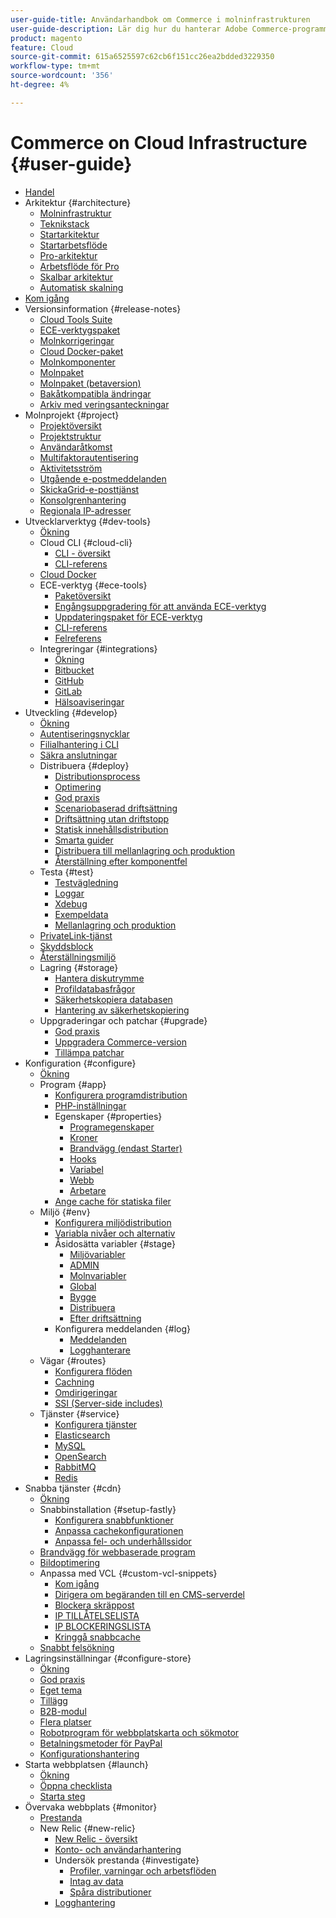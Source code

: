 ```yaml
---
user-guide-title: Användarhandbok om Commerce i molninfrastrukturen
user-guide-description: Lär dig hur du hanterar Adobe Commerce-programmet i molninfrastrukturen.
product: magento
feature: Cloud
source-git-commit: 615a6525597c62cb6f151cc26ea2bdded3229350
workflow-type: tm+mt
source-wordcount: '356'
ht-degree: 4%

---
```



# Commerce on Cloud Infrastructure {#user-guide}

+ [Handel](overview.md)
+ Arkitektur {#architecture}
   + [Molninfrastruktur](architecture/cloud-architecture.md)
   + [Teknikstack](architecture/tech-stack.md)
   + [Startarkitektur](architecture/starter-architecture.md)
   + [Startarbetsflöde](architecture/starter-develop-deploy-workflow.md)
   + [Pro-arkitektur](architecture/pro-architecture.md)
   + [Arbetsflöde för Pro](architecture/pro-develop-deploy-workflow.md)
   + [Skalbar arkitektur](architecture/scaled-architecture.md)
   + [Automatisk skalning](architecture/autoscaling.md)
+ [Kom igång](https://experienceleague.adobe.com/docs/commerce-cloud-service/start/overview.html)
+ Versionsinformation {#release-notes}
   + [Cloud Tools Suite](release-notes/cloud-tools-suite.md)
   + [ECE-verktygspaket](release-notes/ece-tools-package.md)
   + [Molnkorrigeringar](release-notes/cloud-patches.md)
   + [Cloud Docker-paket](release-notes/cloud-docker.md)
   + [Molnkomponenter](release-notes/cloud-components.md)
   + [Molnpaket](release-notes/cloud-packages.md)
   + [Molnpaket (betaversion)](release-notes/cloud-packages-beta.md)
   + [Bakåtkompatibla ändringar](release-notes/backward-incompatible-changes.md)
   + [Arkiv med veringsanteckningar](release-notes/cloud-release-archive.md)
+ Molnprojekt {#project}
   + [Projektöversikt](project/overview.md)
   + [Projektstruktur](project/file-structure.md)
   + [Användaråtkomst](project/user-access.md)
   + [Multifaktorautentisering](project/multi-factor-authentication.md)
   + [Aktivitetsström](project/activity-stream.md)
   + [Utgående e-postmeddelanden](project/outgoing-emails.md)
   + [SkickaGrid-e-posttjänst](project/sendgrid.md)
   + [Konsolgrenhantering](project/console-branches.md)
   + [Regionala IP-adresser](project/regional-ip-addresses.md)
+ Utvecklarverktyg {#dev-tools}
   + [Ökning](dev-tools/overview.md)
   + Cloud CLI {#cloud-cli}
      + [CLI - översikt](dev-tools/cloud-cli-overview.md)
      + [CLI-referens](dev-tools/cloud-cli-reference.md)
   + [Cloud Docker](dev-tools/cloud-docker.md)
   + ECE-verktyg {#ece-tools}
      + [Paketöversikt](dev-tools/package-overview.md)
      + [Engångsuppgradering för att använda ECE-verktyg](dev-tools/install-package.md)
      + [Uppdateringspaket för ECE-verktyg](dev-tools/update-package.md)
      + [CLI-referens](dev-tools/ece-tools-cli-reference.md)
      + [Felreferens](dev-tools/error-reference.md)
   + Integreringar {#integrations}
      + [Ökning](integrations/overview.md)
      + [Bitbucket](integrations/bitbucket.md)
      + [GitHub](integrations/github.md)
      + [GitLab](integrations/gitlab.md)
      + [Hälsoaviseringar](integrations/health-notifications.md)
+ Utveckling {#develop}
   + [Ökning](development/overview.md)
   + [Autentiseringsnycklar](development/authentication-keys.md)
   + [Filialhantering i CLI](development/cli-branches.md)
   + [Säkra anslutningar](development/secure-connections.md)
   + Distribuera {#deploy}
      + [Distributionsprocess](deploy/process.md)
      + [Optimering](deploy/optimization.md)
      + [God praxis](deploy/best-practices.md)
      + [Scenariobaserad driftsättning](deploy/scenario-based.md)
      + [Driftsättning utan driftstopp](deploy/reduce-downtime.md)
      + [Statisk innehållsdistribution](deploy/static-content.md)
      + [Smarta guider](deploy/smart-wizards.md)
      + [Distribuera till mellanlagring och produktion](deploy/staging-production.md)
      + [Återställning efter komponentfel](deploy/recover-failed-deployment.md)
   + Testa {#test}
      + [Testvägledning](test/guidance.md)
      + [Loggar](test/log-locations.md)
      + [Xdebug](test/debug.md)
      + [Exempeldata](test/sample-data.md)
      + [Mellanlagring och produktion](test/staging-and-production.md)
   + [PrivateLink-tjänst](development/privatelink-service.md)
   + [Skyddsblock](development/protective-block.md)
   + [Återställningsmiljö](development/restore-environment.md)
   + Lagring {#storage}
      + [Hantera diskutrymme](storage/manage-disk-space.md)
      + [Profildatabasfrågor](storage/profile-database-queries.md)
      + [Säkerhetskopiera databasen](storage/database-dump.md)
      + [Hantering av säkerhetskopiering](storage/snapshots.md)
   + Uppgraderingar och patchar {#upgrade}
      + [God praxis](development/best-practices.md)
      + [Uppgradera Commerce-version](development/commerce-version.md)
      + [Tillämpa patchar](development/apply-patches.md)
+ Konfiguration {#configure}
   + [Ökning](environment/overview.md)
   + Program {#app}
      + [Konfigurera programdistribution](application/configure-app-yaml.md)
      + [PHP-inställningar](application/php-settings.md)
      + Egenskaper {#properties}
         + [Programegenskaper](application/properties.md)
         + [Kroner](application/crons-property.md)
         + [Brandvägg (endast Starter)](application/firewall-property.md)
         + [Hooks](application/hooks-property.md)
         + [Variabel](application/variables-property.md)
         + [Webb](application/web-property.md)
         + [Arbetare](application/workers-property.md)
      + [Ange cache för statiska filer](application/set-cache.md)
   + Miljö {#env}
      + [Konfigurera miljödistribution](environment/configure-env-yaml.md)
      + [Variabla nivåer och alternativ](environment/variable-levels.md)
      + Åsidosätta variabler {#stage}
         + [Miljövariabler](environment/variables-intro.md)
         + [ADMIN](environment/variables-admin.md)
         + [Molnvariabler](environment/variables-cloud.md)
         + [Global](environment/variables-global.md)
         + [Bygge](environment/variables-build.md)
         + [Distribuera](environment/variables-deploy.md)
         + [Efter driftsättning](environment/variables-post-deploy.md)
      + Konfigurera meddelanden {#log}
         + [Meddelanden](environment/set-up-notifications.md)
         + [Logghanterare](environment/log-handlers.md)
   + Vägar {#routes}
      + [Konfigurera flöden](routes/routes-yaml.md)
      + [Cachning](routes/caching.md)
      + [Omdirigeringar](routes/redirects.md)
      + [SSI (Server-side includes)](routes/server-side-includes.md)
   + Tjänster {#service}
      + [Konfigurera tjänster](services/services-yaml.md)
      + [Elasticsearch](services/elasticsearch.md)
      + [MySQL](services/mysql.md)
      + [OpenSearch](services/opensearch.md)
      + [RabbitMQ](services/rabbitmq.md)
      + [Redis](services/redis.md)
+ Snabba tjänster {#cdn}
   + [Ökning](cdn/fastly.md)
   + Snabbinstallation {#setup-fastly}
      + [Konfigurera snabbfunktioner](cdn/fastly-configuration.md)
      + [Anpassa cachekonfigurationen](cdn/fastly-custom-cache-configuration.md)
      + [Anpassa fel- och underhållssidor](cdn/fastly-custom-response.md)
   + [Brandvägg för webbaserade program](cdn/fastly-waf-service.md)
   + [Bildoptimering](cdn/fastly-image-optimization.md)
   + Anpassa med VCL {#custom-vcl-snippets}
      + [Kom igång](cdn/fastly-vcl-custom-snippets.md)
      + [Dirigera om begäranden till en CMS-serverdel](cdn/fastly-vcl-wordpress.md)
      + [Blockera skräppost](cdn/fastly-vcl-badreferer.md)
      + [IP TILLÅTELSELISTA](cdn/fastly-vcl-allowlist.md)
      + [IP BLOCKERINGSLISTA](cdn/fastly-vcl-blocking.md)
      + [Kringgå snabbcache](cdn/fastly-vcl-bypass-to-origin.md)
   + [Snabbt felsökning](cdn/fastly-troubleshooting.md)
+ Lagringsinställningar {#configure-store}
   + [Ökning](store/overview.md)
   + [God praxis](store/best-practices.md)
   + [Eget tema](store/custom-theme.md)
   + [Tillägg](store/extensions.md)
   + [B2B-modul](store/b2b-module.md)
   + [Flera platser](store/multiple-sites.md)
   + [Robotprogram för webbplatskarta och sökmotor](store/robots-sitemap.md)
   + [Betalningsmetoder för PayPal](store/paypal.md)
   + [Konfigurationshantering](store/store-settings.md)
+ Starta webbplatsen {#launch}
   + [Ökning](launch/overview.md)
   + [Öppna checklista](launch/checklist.md)
   + [Starta steg](launch/steps.md)
+ Övervaka webbplats {#monitor}
   + [Prestanda](monitor/performance.md)
   + New Relic {#new-relic}
      + [New Relic - översikt](monitor/new-relic-service.md)
      + [Konto- och användarhantering](monitor/account-management.md)
      + Undersök prestanda {#investigate}
         + [Profiler, varningar och arbetsflöden](monitor/investigate-performance.md)
         + [Intag av data](monitor/ingest-data.md)
         + [Spåra distributioner](monitor/track-deployments.md)
      + [Logghantering](monitor/log-management.md)
